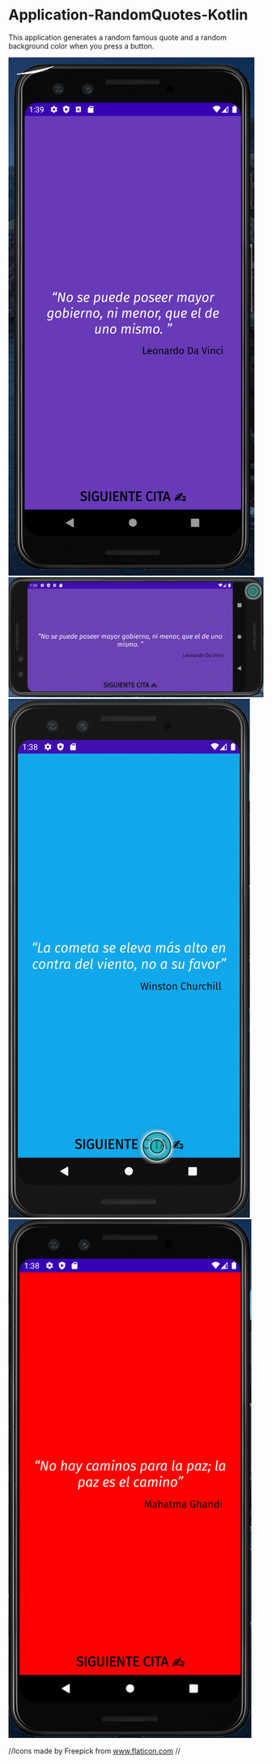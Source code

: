 # Application-RandomQuotes-Kotlin
This application generates a random famous quote and a random background color when you press a button.

![github-small](https://github.com/braiscaloto/Application-GooglePlayStore-RandomQuotes-Kotlin/blob/master/Images%20App/example1.png)
![github-small](https://github.com/braiscaloto/Application-GooglePlayStore-RandomQuotes-Kotlin/blob/master/Images%20App/example2.png)
![github-small](https://github.com/braiscaloto/Application-GooglePlayStore-RandomQuotes-Kotlin/blob/master/Images%20App/example3.png)
![github-small](https://github.com/braiscaloto/Application-GooglePlayStore-RandomQuotes-Kotlin/blob/master/Images%20App/example4.png)

//Icons made by Freepick from www.flaticon.com //
